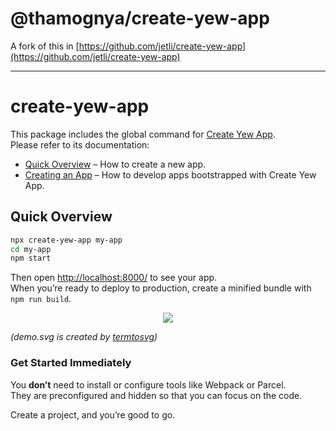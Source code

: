 # @thamognya/create-yew-app

A fork of this in [https://github.com/jetli/create-yew-app](https://github.com/jetli/create-yew-app)

<hr>

# create-yew-app
This package includes the global command for [Create Yew App](https://github.com/jetli/create-yew-app). <br/>
Please refer to its documentation:

- [Quick Overview](https://github.com/jetli/create-yew-app#quick-overview) – How to create a new app.
- [Creating an App](https://github.com/jetli/create-yew-app#creating-an-app) – How to develop apps bootstrapped with Create Yew App.

## Quick Overview

```sh
npx create-yew-app my-app
cd my-app
npm start
```

Then open [http://localhost:8000/](http://localhost:8000/) to see your app.<br/>
When you’re ready to deploy to production, create a minified bundle with `npm run build`.

<p align='center'>
    <img src="https://github.com/jetli/create-yew-app/raw/master/packages/create-yew-app/demo.svg?sanitize=true" />
    
_(demo.svg is created by [termtosvg](https://github.com/nbedos/termtosvg))_
</p>

### Get Started Immediately

You **don’t** need to install or configure tools like Webpack or Parcel.<br>
They are preconfigured and hidden so that you can focus on the code.

Create a project, and you’re good to go.
